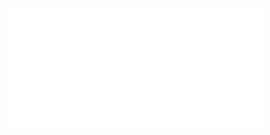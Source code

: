 <p align="center">
  <picture>
    <source media="(max-width: 768px)" srcset="github-metrics-mobile.svg">
    <source media="(min-width: 768px)" srcset="github-metrics.svg">
    <img src="github-metrics.svg" alt="Metrics">
  </picture>
</p>